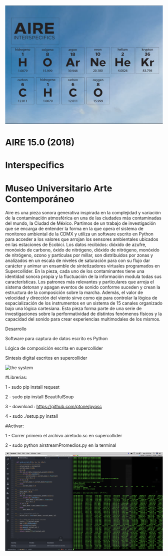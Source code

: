 ![header](https://raw.githubusercontent.com/interspecifics/Aire/master/aire.png?raw=true)

# AIRE 15.0 (2018)
# Interspecifics
# Museo Universitario Arte Contemporáneo

Aire es una pieza sonora generativa inspirada en la complejidad y variación de la contaminación atmosférica en una de las ciudades más contaminadas del mundo, la Ciudad de México. Partimos de un trabajo de investigación que se encarga de entender la forma en la que opera el sistema de monitoreo ambiental de la CDMX y utiliza un software escrito en Python para acceder a los valores que arrojan los sensores ambientales ubicados en las estaciones de Ecobici. Los datos recibidos: dióxido de azufre, monóxido de carbono, óxido de nitrógeno, dióxido de nitrógeno, monóxido de nitrógeno, ozono y partículas por millar, son distribuidos por zonas y analizados en un escala de niveles de saturación para con su flujo dar carácter y animar un ensamble de sintetizadores virtuales programados en Supercollider.  En la pieza, cada uno de los contaminantes tiene una identidad sonora propia y la fluctuación de la información modula todas sus características. Los patrones más relevantes y particulares que arroja el sistema detonan y apagan eventos de sonido conforme suceden y crean la estructura de la composición sobre la marcha. Además, el valor de velocidad y dirección del viento sirve como eje para controlar la lógica de espacialización de los instrumentos en un sistema de 15 canales organizado bajo una lógica cartesiana. Esta pieza forma parte de una serie de investigaciones sobre la performatividad de distintos fenómenos físicos y la capacidad del sonido para crear experiencias multimodales de los mismos.


Desarrollo 

Software para captura de datos escrito es Python 

Lógica de composición escrita en supercollider 

Sintesis digital escritos en supercollider 

![the system](https://github.com/interspecifics/Aire/blob/master/soft.png?raw=true)


#Librerias:

1 - sudo pip install request

2 - sudo pip install BeautifulSoup

3 - download : https://github.com/ptone/pyosc

4 - sudo ./setup.py install

#Activar:

1 - Correr primero el archivo airetodo.sc en supercollider

2 - sudo python airstreamPromedios.py en la terminal 

![the system](https://raw.githubusercontent.com/interspecifics/Aire/master/run.png?raw=true)


